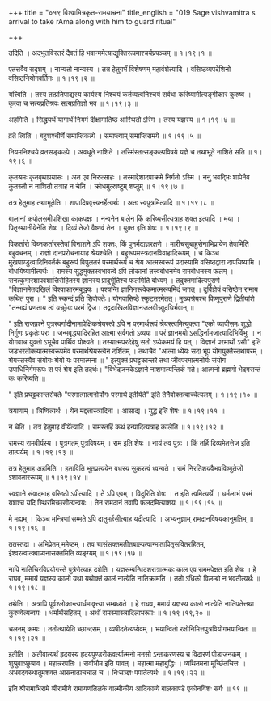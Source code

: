 +++
title = "०१९ विश्वामित्रकृत-रामयाचना"
title_english = "019 Sage vishvamitra s arrival to take rAma along with him to guard ritual"

+++


तदिति । अद्भुतविस्तरं दैवतं हि भवान्ममेत्याद्युक्तिरूपमाश्चर्यप्रपञ्चम्
 ॥  १।१९।१  ॥   

  

एतत्तवैव सदृशम् । नान्यतो नान्यस्य । तत्र हेतुगर्भं विशेषणम्
महावंशेत्यादि । वसिष्ठव्यपदेशिनो वसिष्ठनियोगवर्तिनः  ॥  १।१९।२  ॥   

  

यत्त्विति । तस्य तत्प्रतिपाद्यस्य कार्यस्य निश्चयं कर्तव्यत्वनिश्चयं
सर्वथा करिष्यामीत्यङ्गीकारं कुरुष्व । कृत्वा च सत्यप्रतिश्रवः
सत्यप्रतिज्ञो भव  ॥  १।१९।३  ॥   

  

अहमिति । सिद्ध्यर्थं यागार्थं नियमं दीक्षामातिष्ठ आस्थितो ऽस्मि । तस्य
यज्ञस्य  ॥  १।१९।४  ॥   

  

व्रते त्विति । बहुशश्चीर्णे समाप्तिकल्पे । समाप्त्याम् समाप्तिसमये  ॥ 
१।१९।५  ॥   

  

नियमनिश्चये व्रतसङ्कल्पे । अवधूते नाशिते । तस्मिंस्तत्सङ्कल्पविषये यज्ञे
च तथाभूते नाशिते सति  ॥  १।१९।६  ॥   

  

कृतश्रमः कृतवृथाप्रयासः । अत एव निरुत्साहः । तस्माद्देशादपाक्रमे निर्गतो
ऽस्मि । ननु भवद्भिः शापेनैव कुतस्तौ न नाशितौ तत्राह न चेति ।
क्रोधमुत्स्रष्टुम् शप्तुम्  ॥  १।१९।७  ॥   

  

तत्र हेतुमाह तथाभूतेति । शापादिप्रवृत्त्यनर्हेत्यर्थः । अतः
स्वपुत्रमित्यादि  ॥  १।१९।८  ॥   

  

बालानां कपोलसमीपशिखा काकपक्षः । नन्वनेन बालेन किं करिष्यसीत्यत्राह शक्त
इत्यादि । मया । पितृस्थानीयेनेति शेषः । दिव्यं तेजो वैष्णवं तेन । युक्त
इति शेषः  ॥  १।१९।९  ॥   

  

विकर्तारो विघ्नकर्तारस्तेषां विनाशने ऽपि शक्तः, किं पुनर्मद्यज्ञरक्षणे ।
मारीचसुबाहुसेनाभिप्रायेण तेषामिति बहुवचनम् । राज्ञो दानप्ररोचनायाह
श्रेयश्चेति । बहुरूपमस्त्रदानविवाहादिरूपम् । च किञ्च
मुखपाण्डुत्वादिनिवर्तकं बहुरूपं विपुलतरं परमार्थरूपं च श्रेय आत्मस्वरूपं
प्रदास्यामि वसिष्ठद्वारा दापयिष्यामि । बोधयिष्यामीत्यर्थः । रामस्य
सुद्धमुक्तस्वभावत्वे ऽपि लोकानां तत्त्वबोधनमेव रामबोधनस्य फलम् ।
सनत्कुमारशापवशात्तिरोहितस्य ज्ञानस्य प्रादुर्भूतिश्च फलमिति बोध्यम् ।
तदुक्तमादित्यपुराणे "विज्ञानमेतदखिलं विश्वाकारमबुद्धयः । पश्यन्ति
ज्ञानिनस्त्वेकमात्मरूपमिदं जगत् । दुर्विज्ञेयं वसिष्ठेन रामाय कथितं पुरा
 ॥ " इति स्कन्दं प्रति शिवोक्तेः। योगवासिष्ठे स्फुटतरमेतत्। मुख्यश्रेयश्च
विष्णुपुराणे द्वितीयांशे "तन्मह्यं प्रणताय त्वं यच्छ्रेयः परमं द्विज।
तद्वदाखिलविज्ञानजलवीच्युदधिर्भवान्  ॥   

" इति राजप्रश्ने पुत्रस्वर्गादीनामापेक्षिकश्रेयस्त्वे ऽपि न परमार्थरूपं
श्रेयस्त्वमित्युक्त्वा "एको व्यापीसमः शुद्धो निर्गुणः प्रकृतेः परः ।
जन्मवृद्ध्यादिरहित आत्मा सर्वगतो ऽव्ययः  ॥  परं ज्ञानमयो
ऽसद्धिर्नामजात्यादिभिर्विभुः । न योगवान्न युक्तो ऽभून्नैव पार्थिव
योक्ष्यते  ॥  तस्यात्मपरदेहेषु सतो ऽप्येकमयं हि यत् । विज्ञानं परमार्थो
ऽसौ" इति जडभरतोक्त्यात्मस्वरूपमेव परमार्थश्रेयस्त्वेन दर्शितम् ।
तथात्रैव "आत्मा ध्येयः सदा भूप योगयुक्तैस्तथापरम् । श्रेयस्तस्यैव संयोगः
श्रेयो यः परमात्मना  ॥ " इत्युक्तं प्रघट्टकान्तरे तथा जीवपरमात्मनोर्यः
संयोग उपाधिनिर्गमरूपः स परं श्रेय इति तदर्थः। "विभेदजनकेऽज्ञाने
नाशमात्यन्तिकं गते। आत्मनो ब्रह्मणो भेदमसन्तं कः करिष्यति  ॥   

" इति प्रघट्टकान्तरोक्तेः "परमात्मात्मनोर्योगः परमार्थ इतीर्यते" इति
तेनैवोक्तत्वाच्चेत्यलम्  ॥  १।१९।१०  ॥   

  

त्रयाणाम् । त्रिष्वित्यर्थः । येन मद्दत्तास्त्रादिना । आसाद्य । युद्ध
इति शेषः  ॥  १।१९।११  ॥   

  

न चेति । तत्र हेतुमाह वीर्येत्यादि । रामस्तर्हि कथं हन्यादित्यत्राह
कालेति  ॥  १।१९।१२  ॥   

  

रामस्य रामवीर्यस्य । पुत्रगतम् पुत्रविषयम् । राम इति शेषः । नायं तव
पुत्रः । किं तर्हि दिव्यमेतत्तेज इति तात्पर्यम्  ॥  १।१९।१३  ॥   

  

तत्र हेतुमाह अहमिति । हताविति भूतप्रत्ययेन वधस्य सुकरत्वं ध्वन्यते ।
रामं निरतिशयवैभवविष्णुतेजों ऽशावताररूपम्  ॥  १।१९।१४  ॥   

  

स्वज्ञाने संवादमाह वसिष्ठो ऽपीत्यादि । ते ऽपि एवम् । विदुरिति शेषः । त
इति त्वमित्यर्थे । धर्मलाभं परमं यशश्च यदि स्थिरमिच्छसीत्यन्वयः । तेन
रामदानं तवापि फलदमित्याशयः  ॥  १।१९।१५  ॥   

  

मे मह्यम् । किञ्च मन्त्रिणां सम्मते ऽपि दातुमर्हसीत्याह यदीत्यादि ।
अभ्यनुज्ञाम् रामदानविषयकानुमतिम्  ॥  १।१९।१६  ॥   

  

ततस्तदा । अभिप्रेतम् ममेष्टम् । तव
चासंसक्तमतीतबाल्यत्वान्मातापितृसक्तिरहितम्, ईश्वरत्वात्क्वाप्यनासक्तमिति
व्यङ्ग्यम्  ॥  १।१९।१७  ॥   

  

नापि नातिचिरविप्रयोगस्ते पुत्रेणेत्याह दशेति । यज्ञसम्बन्धिदशरात्रात्मकः
काल एव राममपेक्षत इति शेषः । हे राघव, ममायं यज्ञस्य कालो यथा यथोक्तं
कालं नात्येति नातिक्रामति । ततो ऽधिको विलम्बो न भवतीत्यर्थः  ॥  १।१९।१८
 ॥   

  

तथेति । अत्रापि पूर्वश्लोकान्त्यार्धमावृत्त्या सम्बध्यते । हे राघव,
ममायं यज्ञस्य कालो नात्येति नातिपतेत्तथा कुरुष्वेत्यन्वयः ।
धर्मार्थसहितम् । अर्थो रामस्यास्त्रादिलाभरूपः  ॥  १।१९।१९,२०  ॥   

  

चलनम् कम्पः । ततोत्थायेति च्छान्दसम् । व्यषीदतेत्यप्येवम् । भयान्वितो
रक्षोनिमित्तपुत्रवियोगभयान्वितः  ॥  १।१९।२१  ॥   

  

इतीति । अतीवात्यर्थं हृदयस्य हृदयपुण्डरीकवर्त्यात्मनो मनसो ऽन्तःकरणस्य च
विदारणं पीडाजनकम् । शुश्रुवाञ्छुश्राव । महान्नरपतिः । सर्वाभौम इति यावत्
। महात्मा महाबुद्धिः । व्यथितमना मूर्च्छितचित्तः । अभवदवस्थातुमशक्त
आसनात्प्रचचाल च । निःसञ्ज्ञः पपातेत्यर्थः  ॥  १।१९।२२  ॥   

  

इति श्रीरामाभिरामे श्रीरामीये रामायणतिलके वाल्मीकीय आदिकाव्ये बालकाण्डे
एकोनविंशः सर्गः  ॥  १९  ॥   

  



